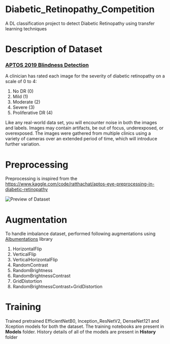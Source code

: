 # Diabetic_Retinopathy_Competition

A DL classification project to detect Diabetic Retinopathy using transfer learning techniques

# Description of Dataset

### [APTOS 2019 Blindness Detection](https://www.kaggle.com/competitions/aptos2019-blindness-detection/data)

A clinician has rated each image for the severity of diabetic retinopathy on a scale of 0 to 4:

1.  No DR (0)
2.  Mild (1)
3.  Moderate (2)
4.  Severe (3)
5.  Proliferative DR (4)


Like any real-world data set, you will encounter noise in both the images and labels. Images may contain artifacts, be out of focus, underexposed, or overexposed. The images were gathered from multiple clinics using a variety of cameras over an extended period of time, which will introduce further variation.

#	Preprocessing

Preprocessing is inspired from the https://www.kaggle.com/code/ratthachat/aptos-eye-preprocessing-in-diabetic-retinopathy

![Preview of Dataset](https://github.com/tshr-d-dragon/Diabetic_Retinopathy_Competition/blob/main/download.png)

# Augmentation

To handle imbalance dataset, performed following augmentations using [Albumentations](https://albumentations.ai/docs/) library

1.  HorizontalFlip
2.  VerticalFlip
3.  VerticalHorizontalFlip
4.  RandomContrast
5.  RandomBrightness
6.  RandomBrightnessContrast
7.  GridDistortion
8.  RandomBrightnessContrast+GridDistortion

# Training

Trained pretrained EfficientNetB0, Inception_ResNetV2, DenseNet121 and Xception models for both the dataset. 
The training notebooks are present in **Models** folder.
History details of all of the models are present in **History** folder




